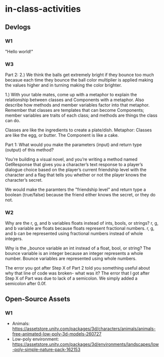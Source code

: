 # in-class-activities
## Devlogs
### W1
"Hello world!"
### W3
Part 2:
2.) We think the balls get extremely bright if they bounce too much becasue each time they bounce the ball color multiplier is applied making the values higher and in turning making the color brighter.

1.) With your table mates, come up with a metaphor to explain the relationship between classes and Components with a metaphor. Also describe how methods and member variables factor into that metaphor.  Remember that classes are templates that can become Components; member variables are traits of each class; and methods are things the class can do.

Classes are like the ingredients to create a plate/dish. Metaphor: Classes are like the egg, or butter. The Component is like a cake.


Part 1: What would you make the parameters (input) and return type (output) of this method?

You’re building a visual novel, and you’re writing a method named GetResponse that gives you a character’s text response to a player’s dialogue choice based on the player’s current friendship level with the character and a flag that tells you whether or not the player knows the character’s secret.

We would make the paramters the "friendship level" and return type a boolean (true/false) because the friend either knows the secret, or they do not.
### W2
Why are the r, g, and b variables floats instead of ints, bools, or strings?
r, g, and b variable are floats because floats represent fractional numbers. r, g, and b can be represented using fractional numbers instead of whole integers.

Why is the _bounce variable an int instead of a float, bool, or string?
The bounce variable is an integer because an integer represents a whole number. Bounce variables are represented using whole numbers. 

The error you got after Step X of Part 2 told you something useful about why that line of code was broken- what was it?
The error that I got after Step X of Part was due to lack of a semicolon. We simply added a semicolon after 0.0f.

## Open-Source Assets
### W1
- Animals: https://assetstore.unity.com/packages/3d/characters/animals/animals-free-animated-low-poly-3d-models-260727 
- Low-poly environment: https://assetstore.unity.com/packages/3d/environments/landscapes/low-poly-simple-nature-pack-162153 

